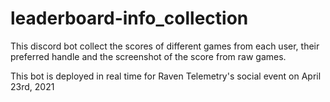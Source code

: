 # leaderboard-info_collection
This discord bot collect the scores of different games from each user, their preferred handle and the screenshot of the score from raw games.

This bot is deployed in real time for Raven Telemetry's social event on April 23rd, 2021
